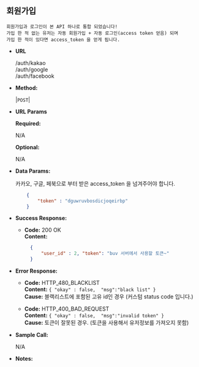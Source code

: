 **회원가입**
----
    회원가입과 로그인이 본 API 하나로 통합 되었습니다!
    가입 한 적 없는 유저는 자동 회원가입 + 자동 로그인(access token 얻음) 되며
    가입 한 적이 있다면 access_token 을 얻게 됩니다.

* **URL**

  /auth/kakao <br>
  /auth/google <br>
  /auth/facebook <br>

* **Method:**
  
  |`POST`|
  
*  **URL Params**


   **Required:**
   
   N/A

   **Optional:**
 
    N/A

* **Data Params:**

    카카오, 구글, 페북으로 부터 받은 access_token 을 넘겨주어야 합니다.
    
    ```json
        {
            "token" : "dguwruvbosdicjoqeirbp"    
        }
    ```

* **Success Response:**
  
  * **Code:** 200 OK <br />
    **Content:** 
    ```json
      {
          "user_id" : 2, "token": "buv 서버에서 사용할 토큰~"
      }
    ```
 
* **Error Response:**
    
  * **Code:** HTTP_480_BLACKLIST <br />
    **Content:** `{ "okay" : false,  "msg":"black list" }` <br />
    **Cause:** 블랙리스트에 포함된 고유 id인 경우 (커스텀 status code 입니다.)
    
  * **Code:** HTTP_400_BAD_REQUEST <br />
    **Content:** `{ "okay" : false,  "msg":"invalid token" }` <br />
    **Cause:** 토큰이 잘못된 경우. (토큰을 사용해서 유저정보를 가져오지 못함)


* **Sample Call:**
    
    N/A

* **Notes:**

   

